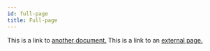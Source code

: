 ```yaml
---
id: full-page
title: Full-page
---
```


This is a link to [another document.](doc3.md)
This is a link to an [external page.](http://www.example.com)
